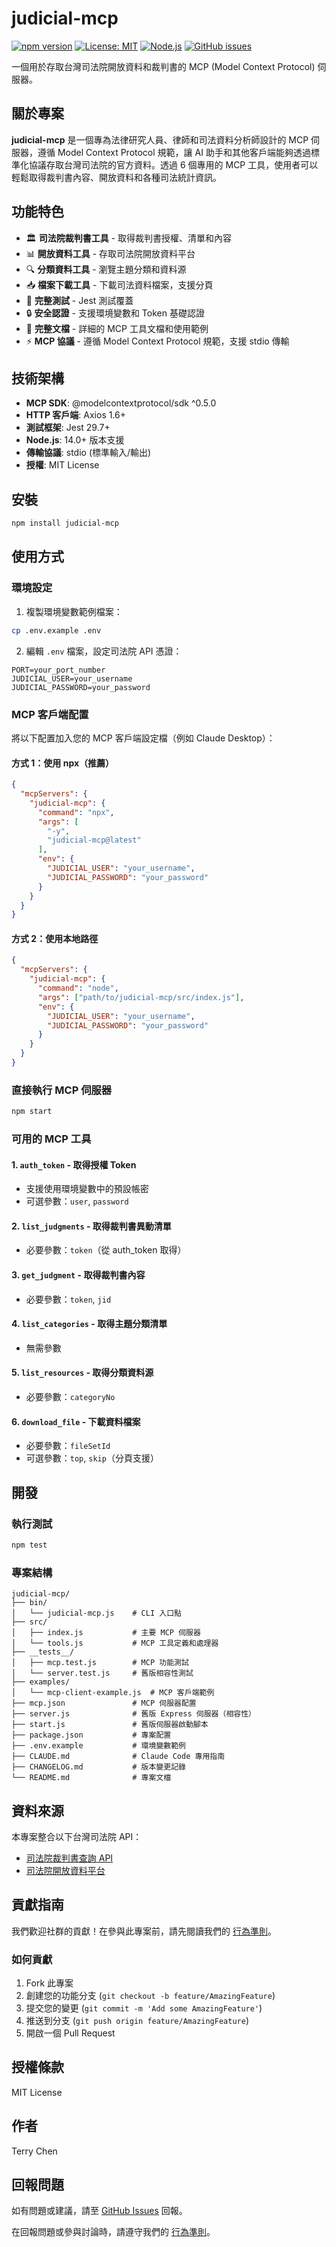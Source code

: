 # judicial-mcp

[![npm version](https://badge.fury.io/js/judicial-mcp.svg)](https://badge.fury.io/js/judicial-mcp)
[![License: MIT](https://img.shields.io/badge/License-MIT-blue.svg)](https://opensource.org/licenses/MIT)
[![Node.js](https://img.shields.io/badge/Node.js->=14.0.0-green.svg)](https://nodejs.org/)
[![GitHub issues](https://img.shields.io/github/issues/terry90918/judicial-mcp)](https://github.com/terry90918/judicial-mcp/issues)

一個用於存取台灣司法院開放資料和裁判書的 MCP (Model Context Protocol) 伺服器。

## 關於專案

**judicial-mcp** 是一個專為法律研究人員、律師和司法資料分析師設計的 MCP 伺服器，遵循 Model Context Protocol 規範，讓 AI 助手和其他客戶端能夠透過標準化協議存取台灣司法院的官方資料。透過 6 個專用的 MCP 工具，使用者可以輕鬆取得裁判書內容、開放資料和各種司法統計資訊。

## 功能特色

- 🏛️ **司法院裁判書工具** - 取得裁判書授權、清單和內容
- 📊 **開放資料工具** - 存取司法院開放資料平台
- 🔍 **分類資料工具** - 瀏覽主題分類和資料源
- 📥 **檔案下載工具** - 下載司法資料檔案，支援分頁
- 🧪 **完整測試** - Jest 測試覆蓋
- 🔒 **安全認證** - 支援環境變數和 Token 基礎認證
- 📖 **完整文檔** - 詳細的 MCP 工具文檔和使用範例
- ⚡ **MCP 協議** - 遵循 Model Context Protocol 規範，支援 stdio 傳輸

## 技術架構

- **MCP SDK**: @modelcontextprotocol/sdk ^0.5.0
- **HTTP 客戶端**: Axios 1.6+
- **測試框架**: Jest 29.7+
- **Node.js**: 14.0+ 版本支援
- **傳輸協議**: stdio (標準輸入/輸出)
- **授權**: MIT License

## 安裝

```bash
npm install judicial-mcp
```

## 使用方式

### 環境設定

1. 複製環境變數範例檔案：
```bash
cp .env.example .env
```

2. 編輯 `.env` 檔案，設定司法院 API 憑證：
```
PORT=your_port_number
JUDICIAL_USER=your_username
JUDICIAL_PASSWORD=your_password
```

### MCP 客戶端配置

將以下配置加入您的 MCP 客戶端設定檔（例如 Claude Desktop）：

#### 方式 1：使用 npx（推薦）
```json
{
  "mcpServers": {
    "judicial-mcp": {
      "command": "npx",
      "args": [
        "-y",
        "judicial-mcp@latest"
      ],
      "env": {
        "JUDICIAL_USER": "your_username",
        "JUDICIAL_PASSWORD": "your_password"
      }
    }
  }
}
```

#### 方式 2：使用本地路徑
```json
{
  "mcpServers": {
    "judicial-mcp": {
      "command": "node",
      "args": ["path/to/judicial-mcp/src/index.js"],
      "env": {
        "JUDICIAL_USER": "your_username",
        "JUDICIAL_PASSWORD": "your_password"
      }
    }
  }
}
```

### 直接執行 MCP 伺服器

```bash
npm start
```

### 可用的 MCP 工具

#### 1. `auth_token` - 取得授權 Token
- 支援使用環境變數中的預設帳密
- 可選參數：`user`, `password`

#### 2. `list_judgments` - 取得裁判書異動清單
- 必要參數：`token`（從 auth_token 取得）

#### 3. `get_judgment` - 取得裁判書內容
- 必要參數：`token`, `jid`

#### 4. `list_categories` - 取得主題分類清單
- 無需參數

#### 5. `list_resources` - 取得分類資料源
- 必要參數：`categoryNo`

#### 6. `download_file` - 下載資料檔案
- 必要參數：`fileSetId`
- 可選參數：`top`, `skip`（分頁支援）

## 開發

### 執行測試

```bash
npm test
```

### 專案結構

```
judicial-mcp/
├── bin/
│   └── judicial-mcp.js    # CLI 入口點
├── src/
│   ├── index.js           # 主要 MCP 伺服器
│   └── tools.js           # MCP 工具定義和處理器
├── __tests__/
│   ├── mcp.test.js        # MCP 功能測試
│   └── server.test.js     # 舊版相容性測試
├── examples/
│   └── mcp-client-example.js  # MCP 客戶端範例
├── mcp.json               # MCP 伺服器配置
├── server.js              # 舊版 Express 伺服器（相容性）
├── start.js               # 舊版伺服器啟動腳本
├── package.json           # 專案配置
├── .env.example           # 環境變數範例
├── CLAUDE.md              # Claude Code 專用指南
├── CHANGELOG.md           # 版本變更記錄
└── README.md              # 專案文檔
```

## 資料來源

本專案整合以下台灣司法院 API：

- [司法院裁判書查詢 API](https://data.judicial.gov.tw/jdg/)
- [司法院開放資料平台](https://opendata.judicial.gov.tw/)

## 貢獻指南

我們歡迎社群的貢獻！在參與此專案前，請先閱讀我們的 [行為準則](CODE_OF_CONDUCT.md)。

### 如何貢獻

1. Fork 此專案
2. 創建您的功能分支 (`git checkout -b feature/AmazingFeature`)
3. 提交您的變更 (`git commit -m 'Add some AmazingFeature'`)
4. 推送到分支 (`git push origin feature/AmazingFeature`)
5. 開啟一個 Pull Request

## 授權條款

MIT License

## 作者

Terry Chen

## 回報問題

如有問題或建議，請至 [GitHub Issues](https://github.com/terry90918/judicial-mcp/issues) 回報。

在回報問題或參與討論時，請遵守我們的 [行為準則](CODE_OF_CONDUCT.md)。
